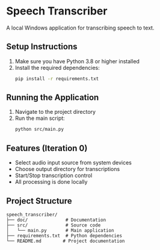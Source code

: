# Speech Transcriber

A local Windows application for transcribing speech to text.

## Setup Instructions

1. Make sure you have Python 3.8 or higher installed
2. Install the required dependencies:
   ```bash
   pip install -r requirements.txt
   ```

## Running the Application

1. Navigate to the project directory
2. Run the main script:
   ```bash
   python src/main.py
   ```

## Features (Iteration 0)

- Select audio input source from system devices
- Choose output directory for transcriptions
- Start/Stop transcription control
- All processing is done locally

## Project Structure

```
speech_transcriber/
├── doc/              # Documentation
├── src/              # Source code
│   └── main.py       # Main application
├── requirements.txt  # Python dependencies
└── README.md        # Project documentation
```

